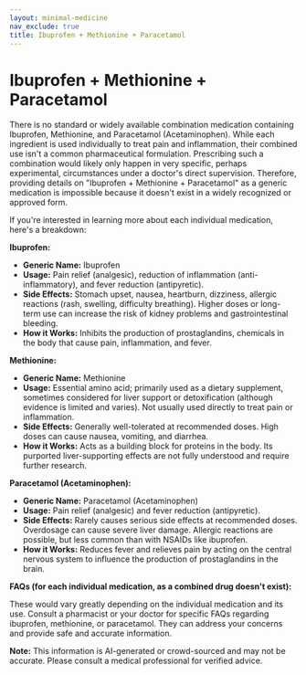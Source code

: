 ```yaml
---
layout: minimal-medicine
nav_exclude: true
title: Ibuprofen + Methionine + Paracetamol
---
```


# Ibuprofen + Methionine + Paracetamol

There is no standard or widely available combination medication containing Ibuprofen, Methionine, and Paracetamol (Acetaminophen).  While each ingredient is used individually to treat pain and inflammation, their combined use isn't a common pharmaceutical formulation.  Prescribing such a combination would likely only happen in very specific, perhaps experimental, circumstances under a doctor's direct supervision. Therefore, providing details on "Ibuprofen + Methionine + Paracetamol" as a generic medication is impossible because it doesn't exist in a widely recognized or approved form.

If you're interested in learning more about each individual medication, here's a breakdown:

**Ibuprofen:**

* **Generic Name:** Ibuprofen
* **Usage:**  Pain relief (analgesic), reduction of inflammation (anti-inflammatory), and fever reduction (antipyretic).
* **Side Effects:**  Stomach upset, nausea, heartburn, dizziness, allergic reactions (rash, swelling, difficulty breathing).  Higher doses or long-term use can increase the risk of kidney problems and gastrointestinal bleeding.
* **How it Works:**  Inhibits the production of prostaglandins, chemicals in the body that cause pain, inflammation, and fever.

**Methionine:**

* **Generic Name:** Methionine
* **Usage:**  Essential amino acid; primarily used as a dietary supplement, sometimes considered for liver support or detoxification (although evidence is limited and varies).  Not usually used directly to treat pain or inflammation.
* **Side Effects:**  Generally well-tolerated at recommended doses.  High doses can cause nausea, vomiting, and diarrhea.
* **How it Works:**  Acts as a building block for proteins in the body.  Its purported liver-supporting effects are not fully understood and require further research.

**Paracetamol (Acetaminophen):**

* **Generic Name:** Paracetamol (Acetaminophen)
* **Usage:** Pain relief (analgesic) and fever reduction (antipyretic).
* **Side Effects:**  Rarely causes serious side effects at recommended doses.  Overdosage can cause severe liver damage.  Allergic reactions are possible, but less common than with NSAIDs like ibuprofen.
* **How it Works:** Reduces fever and relieves pain by acting on the central nervous system to influence the production of prostaglandins in the brain.


**FAQs (for each individual medication, as a combined drug doesn't exist):**

These would vary greatly depending on the individual medication and its use.  Consult a pharmacist or your doctor for specific FAQs regarding ibuprofen, methionine, or paracetamol.  They can address your concerns and provide safe and accurate information.


**Note:** This information is AI-generated or crowd-sourced and may not be accurate. Please consult a medical professional for verified advice.